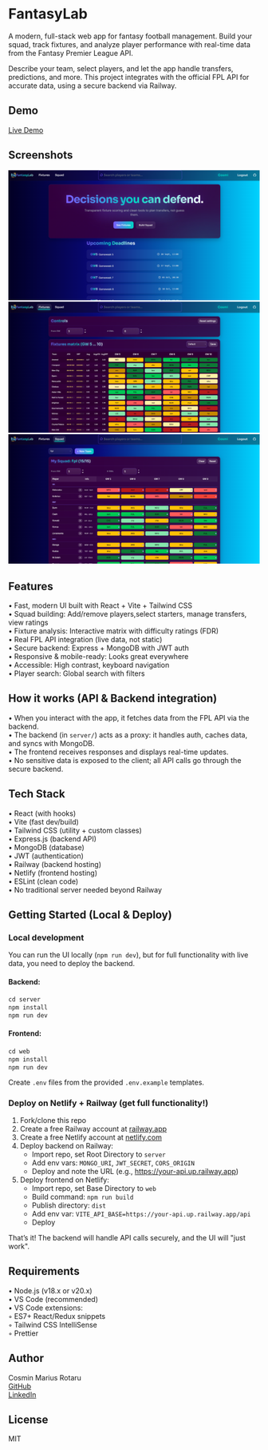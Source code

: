 # FantasyLab

A modern, full-stack web app for fantasy football management. Build your squad, track fixtures, and analyze player performance with real-time data from the Fantasy Premier League API.

Describe your team, select players, and let the app handle transfers, predictions, and more. This project integrates with the official FPL API for accurate data, using a secure backend via Railway.

## Demo

[Live Demo]([https://fantasylab.netlify.app/](https://fantasylabrmc.netlify.app/))

## Screenshots

![Dashboard](web/public/images/dashboard.png)  
![Fixtures](web/public/images/fixtures.png)  
![Squad Management](web/public/images/squad.png)

## Features

• Fast, modern UI built with React + Vite + Tailwind CSS  
• Squad building: Add/remove players,select starters, manage transfers, view ratings  
• Fixture analysis: Interactive matrix with difficulty ratings (FDR)  
• Real FPL API integration (live data, not static)  
• Secure backend: Express + MongoDB with JWT auth  
• Responsive & mobile-ready: Looks great everywhere  
• Accessible: High contrast, keyboard navigation  
• Player search: Global search with filters

## How it works (API & Backend integration)

• When you interact with the app, it fetches data from the FPL API via the backend.  
• The backend (in `server/`) acts as a proxy: it handles auth, caches data, and syncs with MongoDB.  
• The frontend receives responses and displays real-time updates.  
• No sensitive data is exposed to the client; all API calls go through the secure backend.

## Tech Stack

• React (with hooks)  
• Vite (fast dev/build)  
• Tailwind CSS (utility + custom classes)  
• Express.js (backend API)  
• MongoDB (database)  
• JWT (authentication)  
• Railway (backend hosting)  
• Netlify (frontend hosting)  
• ESLint (clean code)  
• No traditional server needed beyond Railway

## Getting Started (Local & Deploy)

### Local development

You can run the UI locally (`npm run dev`), but for full functionality with live data, you need to deploy the backend.

#### Backend:

```
cd server
npm install
npm run dev
```

#### Frontend:

```
cd web
npm install
npm run dev
```

Create `.env` files from the provided `.env.example` templates.

### Deploy on Netlify + Railway (get full functionality!)

1. Fork/clone this repo
2. Create a free Railway account at [railway.app](https://railway.app/)
3. Create a free Netlify account at [netlify.com](https://netlify.com/)
4. Deploy backend on Railway:
   - Import repo, set Root Directory to `server`
   - Add env vars: `MONGO_URI`, `JWT_SECRET`, `CORS_ORIGIN`
   - Deploy and note the URL (e.g., https://your-api.up.railway.app)
5. Deploy frontend on Netlify:
   - Import repo, set Base Directory to `web`
   - Build command: `npm run build`
   - Publish directory: `dist`
   - Add env var: `VITE_API_BASE=https://your-api.up.railway.app/api`
   - Deploy

That’s it! The backend will handle API calls securely, and the UI will "just work".

## Requirements

• Node.js (v18.x or v20.x)  
• VS Code (recommended)  
• VS Code extensions:  
 ◦ ES7+ React/Redux snippets  
 ◦ Tailwind CSS IntelliSense  
 ◦ Prettier

## Author

Cosmin Marius Rotaru  
[GitHub](https://github.com/CosminMRotaru)  
[LinkedIn](https://www.linkedin.com/in/marius-cosmin-rotaru-a8a242262/)

## License

MIT



